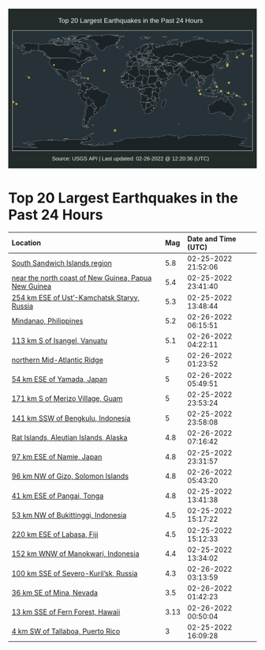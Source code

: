 ![Map](./map.png)

# Top 20 Largest Earthquakes in the Past 24 Hours

| Location | Mag | Date and Time (UTC) |
|:---|:---|:---|
| [South Sandwich Islands region](https://earthquake.usgs.gov/earthquakes/eventpage/us6000h06r) | 5.8 | 02-25-2022 21:52:06 |
| [near the north coast of New Guinea, Papua New Guinea](https://earthquake.usgs.gov/earthquakes/eventpage/us6000h08r) | 5.4 | 02-25-2022 23:41:40 |
| [254 km ESE of Ust’-Kamchatsk Staryy, Russia](https://earthquake.usgs.gov/earthquakes/eventpage/us6000h03l) | 5.3 | 02-25-2022 13:48:44 |
| [Mindanao, Philippines](https://earthquake.usgs.gov/earthquakes/eventpage/us6000h0au) | 5.2 | 02-26-2022 06:15:51 |
| [113 km S of Isangel, Vanuatu](https://earthquake.usgs.gov/earthquakes/eventpage/us6000h0a8) | 5.1 | 02-26-2022 04:22:11 |
| [northern Mid-Atlantic Ridge](https://earthquake.usgs.gov/earthquakes/eventpage/us6000h09c) | 5 | 02-26-2022 01:23:52 |
| [54 km ESE of Yamada, Japan](https://earthquake.usgs.gov/earthquakes/eventpage/us6000h0ak) | 5 | 02-26-2022 05:49:51 |
| [171 km S of Merizo Village, Guam](https://earthquake.usgs.gov/earthquakes/eventpage/us6000h08w) | 5 | 02-25-2022 23:53:24 |
| [141 km SSW of Bengkulu, Indonesia](https://earthquake.usgs.gov/earthquakes/eventpage/us6000h08t) | 5 | 02-25-2022 23:58:08 |
| [Rat Islands, Aleutian Islands, Alaska](https://earthquake.usgs.gov/earthquakes/eventpage/us6000h0bg) | 4.8 | 02-26-2022 07:16:42 |
| [97 km ESE of Namie, Japan](https://earthquake.usgs.gov/earthquakes/eventpage/us6000h08q) | 4.8 | 02-25-2022 23:31:57 |
| [96 km NW of Gizo, Solomon Islands](https://earthquake.usgs.gov/earthquakes/eventpage/us6000h0as) | 4.8 | 02-26-2022 05:43:20 |
| [41 km ESE of Pangai, Tonga](https://earthquake.usgs.gov/earthquakes/eventpage/us6000h03k) | 4.8 | 02-25-2022 13:41:38 |
| [53 km NW of Bukittinggi, Indonesia](https://earthquake.usgs.gov/earthquakes/eventpage/us6000h058) | 4.5 | 02-25-2022 15:17:22 |
| [220 km ESE of Labasa, Fiji](https://earthquake.usgs.gov/earthquakes/eventpage/us6000h055) | 4.5 | 02-25-2022 15:12:33 |
| [152 km WNW of Manokwari, Indonesia](https://earthquake.usgs.gov/earthquakes/eventpage/us6000h03i) | 4.4 | 02-25-2022 13:34:02 |
| [100 km SSE of Severo-Kuril’sk, Russia](https://earthquake.usgs.gov/earthquakes/eventpage/us6000h09n) | 4.3 | 02-26-2022 03:13:59 |
| [36 km SE of Mina, Nevada](https://earthquake.usgs.gov/earthquakes/eventpage/nn00834481) | 3.5 | 02-26-2022 01:42:23 |
| [13 km SSE of Fern Forest, Hawaii](https://earthquake.usgs.gov/earthquakes/eventpage/hv72929657) | 3.13 | 02-26-2022 00:50:04 |
| [4 km SW of Tallaboa, Puerto Rico](https://earthquake.usgs.gov/earthquakes/eventpage/pr71337273) | 3 | 02-25-2022 16:09:28 |
